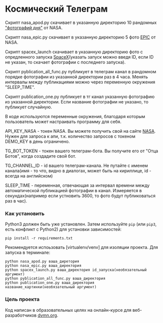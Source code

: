 # Космический Телеграм
Скрипт nasa_apod.py скачивает в указанную директорию 10 рандомных ["фотографий дня"](https://apod.nasa.gov/apod/astropix.html) от NASA.

Скрипт nasa_epic.py скачивает в указанную директорию 5 фото [EPIC](https://epic.gsfc.nasa.gov/) от NASA.

Скрипт spacex_launch скачивает в указанную директорию фото с опредленного запуска [SpaceX](https://www.spacex.com/launches/)(указать запуск можно введя ID, если ID не указан, то скачает фотографии с последнего запуска). 

Скрипт pyblication_all_func.py публикует в телеграм канал в рандомном порядке фотографии из указанной директории раз в 4 часа. Менять интервалы между публикациями можно через переменную окружения "SLEEP_TIME".

Скрипт publication_one.py публикует в тг канал указанную фотографию из указанной директории. Если название фотографии не указано, то публикует случайную.

В коде используются переменные окружения, благодаря которым пользователь может настраивать программу для себя.

API_KEY_NASA - токен NASA. Вы можете получить свой на сайте [NASA](https://api.nasa.gov/). Нужен для запроса к апи, т.к. количество запросов с токеном DEMO_KEY в день ограничено. 

TG_BOT_TOKEN - токен вашего телеграм-бота. Вы получите его от "Отца Ботов", когда создадите свой бот.

TG_CHANNEL_ID - id вашего телеграм-канала. Не путайте с именем канала(имя - то что, видно в диалогах, может быть на кириллице, id - всегда на английском)

SLEEP_TIME - переменная, отвечающая за интервал времени между автоматической публикацией фотографии в канал. Измеряется в секундах(например если устновить 3600, то фото будут публиковаться раз в час).

### Как установить
Python3 должен быть уже установлен. Затем используйте `pip` (или `pip3`, есть конфликт с Python2) для установки зависимостей:
```
pip install -r requirements.txt
```
Рекомендуется испоьзовать [virtualenv/venv] для изоляции проекта.
Для запуска в терминале:
```
python nasa_apod.py ваша_диретория
python nasa_epic.py ваша_директория
python spacex_launch.py ваша_директория id_запуска(необязательный аргумент)
python pyblication_all_func.py ваша_директория 
python publication_one.py ваша_директория название_картинки(необязательный аргумент)
```
### Цель проекта
Код написан в образовательных целях на онлайн-курсе для веб-разработчиков [dvmn.org](https://dvmn.org/).
